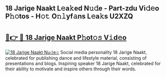 ## 18 Jarige Naakt L𝚎a𝚔ed N𝚞𝚍e - Part-zdu Vi𝚍𝚎o P𝚑𝚘tos - H𝚘𝚝 O𝚗𝚕yf𝚊ns L𝚎a𝚔s U2XZQ

# <h2><a href="http://kfa9nm.oniu.top/?m=18+Jarige+Naakt">🔗👉 🔴 18 Jarige Naakt P𝚑ot𝚘𝚜 V𝚒d𝚎o</a></h2>

[![18 Jarige Naakt Nu𝚍e𝚜](https://i.imgur.com/0qMVB7G.gif)](http://kfa9nm.oniu.top/?m=18+Jarige+Naakt)
Social media personality 18 Jarige Naakt, celebrated for publishing dance and lifestyle material, consisting of presentations and blogs. Inspiring speaker 18 Jarige Naakt, celebrated for their ability to motivate and inspire others through their words.  
